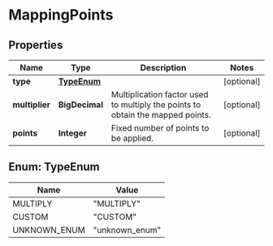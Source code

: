 

# MappingPoints


## Properties

| Name | Type | Description | Notes |
|------------ | ------------- | ------------- | -------------|
|**type** | [**TypeEnum**](#TypeEnum) |  |  [optional] |
|**multiplier** | **BigDecimal** | Multiplication factor used to multiply the points to obtain the mapped points. |  [optional] |
|**points** | **Integer** | Fixed number of points to be applied. |  [optional] |



## Enum: TypeEnum

| Name | Value |
|---- | -----|
| MULTIPLY | &quot;MULTIPLY&quot; |
| CUSTOM | &quot;CUSTOM&quot; |
| UNKNOWN_ENUM | &quot;unknown_enum&quot; |




